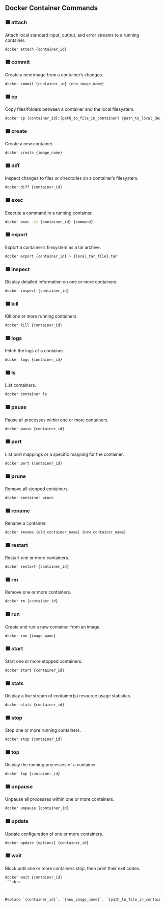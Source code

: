 ## Docker Container Commands

### 🟦 attach
Attach local standard input, output, and error streams to a running container.
```bash
docker attach {container_id}
```

### 🟦 commit
Create a new image from a container’s changes.
```bash
docker commit {container_id} {new_image_name}
```

### 🟦 cp
Copy files/folders between a container and the local filesystem.
```bash
docker cp {container_id}:{path_to_file_in_container} {path_to_local_destination}
```

### 🟦 create
Create a new container.
```bash
docker create {image_name}
```

### 🟦 diff
Inspect changes to files or directories on a container’s filesystem.
```bash
docker diff {container_id}
```

### 🟦 exec
Execute a command in a running container.
```bash
docker exec -it {container_id} {command}
```


### 🟦 export
Export a container’s filesystem as a tar archive.
```bash
docker export {container_id} > {local_tar_file}.tar
```
### 🟦 inspect
Display detailed information on one or more containers.
```bash
docker inspect {container_id}
```
### 🟦 kill
Kill one or more running containers.
```bash
docker kill {container_id}
```
### 🟦 logs
Fetch the logs of a container.
```bash
docker logs {container_id}
```
### 🟦 ls
List containers.
```bash
docker container ls
```
### 🟦 pause
Pause all processes within one or more containers.
```bash
docker pause {container_id}
```
### 🟦 port
List port mappings or a specific mapping for the container.
```bash
docker port {container_id}
```
### 🟦 prune
Remove all stopped containers.
```bash
docker container prune
```
### 🟦 rename
Rename a container.
```bash
docker rename {old_container_name} {new_container_name}
```
### 🟦 restart
Restart one or more containers.
```bash
docker restart {container_id}
```
### 🟦 rm
Remove one or more containers.
```bash
docker rm {container_id}
```
### 🟦 run
Create and run a new container from an image.
```bash
docker run {image_name}
```
### 🟦 start
Start one or more stopped containers.
```bash
docker start {container_id}
```
### 🟦 stats
Display a live stream of container(s) resource usage statistics.
```bash
docker stats {container_id}
```
### 🟦 stop
Stop one or more running containers.
```bash
docker stop {container_id}
```
### 🟦 top
Display the running processes of a container.
```bash
docker top {container_id}
```
### 🟦 unpause
Unpause all processes within one or more containers.
```bash
docker unpause {container_id}
```
### 🟦 update
Update configuration of one or more containers.
```bash
docker update {options} {container_id}
```
### 🟦 wait
Block until one or more containers stop, then print their exit codes.
```bash
docker wait {container_id}
```<br>

--- 

Replace `{container_id}`, `{new_image_name}`, `{path_to_file_in_container}`, `{path_to_local_destination}`, `{image_name}`, `{old_container_name}`, `{new_container_name}`, `{command}`, `{options}`, and `{local_tar_file}` with your actual values.